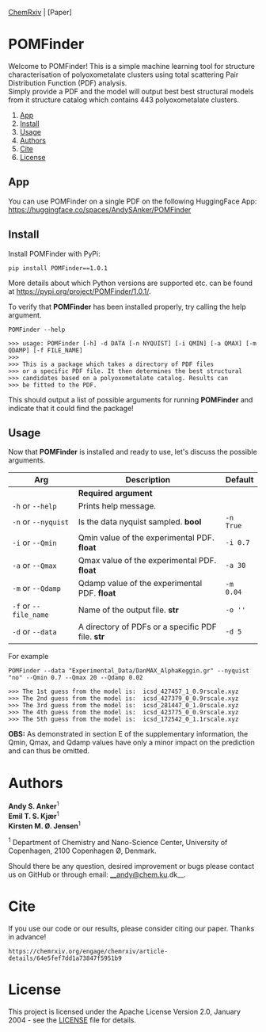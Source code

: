 [ChemRxiv](https://chemrxiv.org/engage/chemrxiv/article-details/64e5fef7dd1a73847f5951b9)  |  [Paper]

# POMFinder
Welcome to POMFinder!
This is a simple machine learning tool for structure characterisation of polyoxometalate clusters using total scattering Pair 
Distribution Function (PDF) analysis.  
Simply provide a PDF and the model will output best best structural models from it structure catalog which contains 443 polyoxometalate clusters. 

1. [App](#app)
2. [Install](#install)
3. [Usage](#usage)
4. [Authors](#authors)
5. [Cite](#cite)
6. [License](#license)

## App
You can use POMFinder on a single PDF on the following HuggingFace App:
https://huggingface.co/spaces/AndySAnker/POMFinder

## Install
Install POMFinder with PyPi:
```
pip install POMFinder==1.0.1
```
More details about which Python versions are supported etc. can be found at https://pypi.org/project/POMFinder/1.0.1/.

To verify that __POMFinder__ has been installed properly, try calling the help argument.
```
POMFinder --help

>>> usage: POMFinder [-h] -d DATA [-n NYQUIST] [-i QMIN] [-a QMAX] [-m QDAMP] [-f FILE_NAME]       
>>> 
>>> This is a package which takes a directory of PDF files 
>>> or a specific PDF file. It then determines the best structural 
>>> candidates based on a polyoxometalate catalog. Results can
>>> be fitted to the PDF. 
```  
This should output a list of possible arguments for running __POMFinder__ and indicate that it could find the package! 

## Usage
Now that __POMFinder__ is installed and ready to use, let's discuss the possible arguments.

| Arg | Description | Default |  
| --- | --- |  --- |  
|  | __Required argument__ | | 
| `-h` or `--help` | Prints help message. |    
| `-n` or `--nyquist` | Is the data nyquist sampled. __bool__ | `-n True`
| `-i` or `--Qmin` | Qmin value of the experimental PDF. __float__ | `-i 0.7` 
| `-a` or `--Qmax` | Qmax value of the experimental PDF. __float__ | `-a 30` 
| `-m` or `--Qdamp` | Qdamp value of the experimental PDF. __float__ | `-m 0.04`
| `-f` or `--file_name` | Name of the output file. __str__ | `-o ''` 
| `-d` or `--data` | A directory of PDFs or a specific PDF file. __str__ | `-d 5` 

For example
```  
POMFinder --data "Experimental_Data/DanMAX_AlphaKeggin.gr" --nyquist "no" --Qmin 0.7 --Qmax 20 --Qdamp 0.02

>>> The 1st guess from the model is:  icsd_427457_1_0.9rscale.xyz
>>> The 2nd guess from the model is:  icsd_427379_0_0.9rscale.xyz
>>> The 3rd guess from the model is:  icsd_281447_0_1.0rscale.xyz
>>> The 4th guess from the model is:  icsd_423775_0_0.9rscale.xyz
>>> The 5th guess from the model is:  icsd_172542_0_1.1rscale.xyz

```  

**OBS:** As demonstrated in section E of the supplementary information, the Qmin, Qmax, and Qdamp values have only a minor impact on the prediction and can thus be omitted.

# Authors
__Andy S. Anker__<sup>1</sup>   
__Emil T. S. Kjær__<sup>1</sup>  
__Kirsten M. Ø. Jensen__<sup>1</sup>    
 
<sup>1</sup> Department of Chemistry and Nano-Science Center, University of Copenhagen, 2100 Copenhagen Ø, Denmark.   

Should there be any question, desired improvement or bugs please contact us on GitHub or 
through email: __andy@chem.ku.dk__.

# Cite
If you use our code or our results, please consider citing our paper. Thanks in advance!
```
https://chemrxiv.org/engage/chemrxiv/article-details/64e5fef7dd1a73847f5951b9
```

# License
This project is licensed under the Apache License Version 2.0, January 2004 - see the [LICENSE](LICENSE) file for details.
